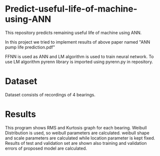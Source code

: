 # Predict-useful-life-of-machine-using-ANN
This repository predicts remaining useful life of machine using ANN.

In this project we tried to implement results of above paper named "ANN pump life prediction.pdf"

FFNN is used as ANN and LM algorithm is used to train neural network.
To use LM algorithm pyrenn library is imported using pyrenn.py in repository.
# Dataset
Dataset consists of recordings of 4 bearings.

# Results
This program shows RMS and Kurtosis graph for each bearing.
Weibull Distribution is used, so weibull parameters are calculated. weibull shape and scale parameters are calculated while location parameter is kept fixed.
Results of test and validation set are shown also training and validation errors of proposed model are calculated.
